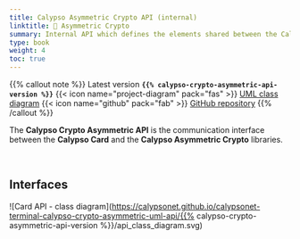 ```yaml
---
title: Calypso Asymmetric Crypto API (internal)
linktitle: 🔶 Asymmetric Crypto
summary: Internal API which defines the elements shared between the Calypso Card and the Calypso Asymmetric Crypto libraries.
type: book
weight: 4
toc: true
---
```


{{% callout note %}}
Latest version **`{{% calypso-crypto-asymmetric-api-version %}}`**
<span class="component-metadata">{{< icon name="project-diagram" pack="fas" >}} [UML class diagram](https://calypsonet.github.io/calypsonet-terminal-calypso-crypto-asymmetric-uml-api/)</span>
<span class="component-metadata">{{< icon name="github" pack="fab" >}} [GitHub repository](https://github.com/calypsonet/calypsonet-terminal-calypso-crypto-asymmetric-uml-api/)</span>
{{% /callout %}}

The **Calypso Crypto Asymmetric API** is the communication interface between the **Calypso Card** and the 
**Calypso Asymmetric Crypto** libraries.

<br>

## Interfaces

![Card API - class diagram](https://calypsonet.github.io/calypsonet-terminal-calypso-crypto-asymmetric-uml-api/{{% calypso-crypto-asymmetric-api-version %}}/api_class_diagram.svg)
